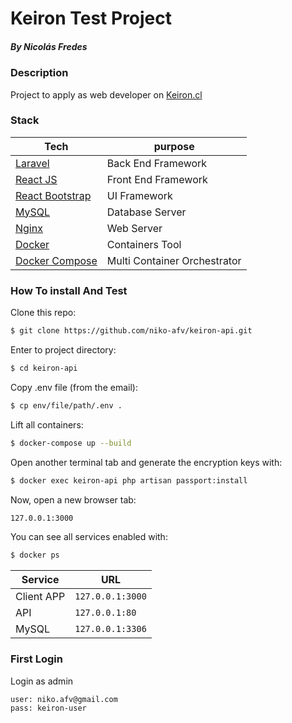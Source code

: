 # Keiron Test Project 

##### By Nicolás Fredes


### Description
Project to apply as web developer on [Keiron.cl](http://keiron.cl/) 


### Stack

| Tech | purpose |
| ------------- | ------------- |
| [Laravel](https://laravel.com/)  | Back End Framework  |
| [React JS](https://es.reactjs.org/)  | Front End Framework  |
| [React Bootstrap](https://react-bootstrap.github.io/)  | UI Framework  |
| [MySQL](https://www.mysql.com/)  | Database Server  |
| [Nginx](https://www.nginx.com/)  | Web Server  |
| [Docker](https://www.docker.com/)  | Containers Tool  |
| [Docker Compose](https://docs.docker.com/compose/)  | Multi Container Orchestrator  |

### How To install And Test
 
Clone this repo:
```sh
$ git clone https://github.com/niko-afv/keiron-api.git
```

Enter to project directory:
```sh
$ cd keiron-api
```

Copy .env file (from the email):
```sh
$ cp env/file/path/.env .
```
Lift all containers:
```sh
$ docker-compose up --build
```
Open another terminal tab and generate the encryption keys with:
```sh
$ docker exec keiron-api php artisan passport:install
```
Now, open a new browser tab:
```sh
127.0.0.1:3000
``` 
You can see all services enabled with:
```sh
$ docker ps
```

| Service | URL |
| ------------- | ------------- |
| Client APP  | ``` 127.0.0.1:3000 ```  |
| API  | ``` 127.0.0.1:80 ```  |
| MySQL  | ``` 127.0.0.1:3306 ```  |

### First Login
Login as admin
```
user: niko.afv@gmail.com
pass: keiron-user
``` 
